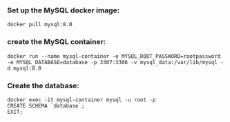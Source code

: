### Set up the MySQL docker image:  
`docker pull mysql:8.0`
### create the MySQL container:  
`docker run --name mysql-container -e MYSQL_ROOT_PASSWORD=rootpassword -e MYSQL_DATABASE=database -p 3307:3306 -v mysql_data:/var/lib/mysql -d mysql:8.0`  
### Create the database:
```
docker exec -it mysql-container mysql -u root -p
CREATE SCHEMA `database`;
EXIT;
```